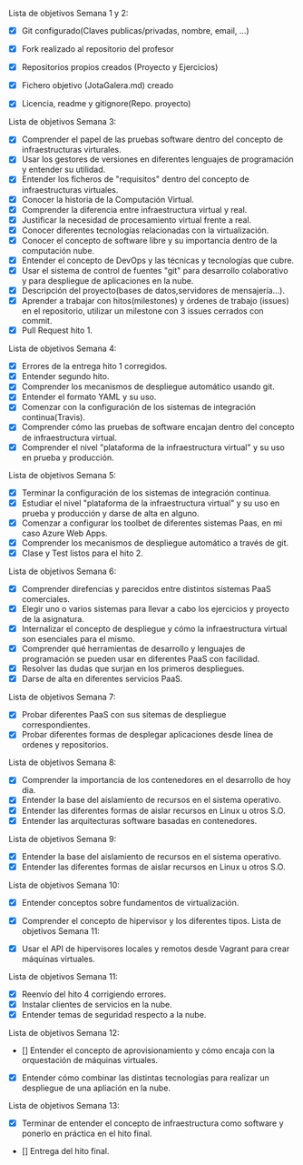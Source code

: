 Lista de objetivos Semana 1 y 2:

- [x] Git configurado(Claves publicas/privadas, nombre, email, ...)
- [x] Fork realizado al repositorio del profesor
- [x] Repositorios propios creados (Proyecto y Ejercicios)
- [x] Fichero objetivo (JotaGalera.md) creado
- [x] Licencia, readme y gitignore(Repo. proyecto)


Lista de objetivos Semana 3:

- [x] Comprender el papel de las pruebas software dentro del concepto de infraestructuras virturales.
- [x] Usar los gestores de versiones en diferentes lenguajes de programación y entender su utilidad.
- [x] Entender los ficheros de "requisitos" dentro del concepto de infraestructuras virtuales.
- [x] Conocer la historia de la Computación Virtual.
- [x] Comprender la diferencia entre infraestructura virtual y real.
- [x] Justificar la necesidad de procesamiento virtual frente a real.
- [x] Conocer diferentes tecnologías relacionadas con la virtualización.
- [x] Conocer el concepto de software libre y su importancia dentro de la computación nube.
- [x] Entender el concepto de DevOps y las técnicas y tecnologías que cubre.
- [x] Usar el sistema de control de fuentes "git" para desarrollo colaborativo y para despliegue de aplicaciones en la nube.
- [x] Descripción del proyecto(bases de datos,servidores de mensajería...).
- [x] Aprender a trabajar con hitos(milestones) y órdenes de trabajo (issues) en el repositorio, utilizar un milestone con 3 issues cerrados con commit.
- [x] Pull Request hito 1.

Lista de objetivos Semana 4:

- [x] Errores de la entrega hito 1 corregidos.
- [x] Entender segundo hito.
- [x] Comprender los mecanismos de despliegue automático usando git.
- [x] Entender el formato YAML y su uso.
- [x] Comenzar con la configuración de los sistemas de integración continua(Travis).
- [x] Comprender cómo las pruebas de software encajan dentro del concepto de infraestructura virtual.
- [x] Comprender el nivel "plataforma de la infraestructura virtual" y su uso en prueba y producción.

Lista de objetivos Semana 5:

- [x] Terminar la configuración de los sistemas de integración continua.
- [x] Estudiar el nivel "plataforma de la infraestructura virtual" y su uso en prueba y producción y darse de alta en alguno.
- [x] Comenzar a configurar los toolbet de diferentes sistemas Paas, en mi caso Azure Web Apps.
- [x] Comprender los mecanismos de despliegue automático a través de git.
- [x] Clase y Test listos para el hito 2.

Lista de objetivos Semana 6:

- [x] Comprender direfencias y parecidos entre distintos sistemas PaaS comerciales.
- [x] Elegir uno o varios sistemas para llevar a cabo los ejercicios y proyecto de la asignatura.
- [x] Internalizar el concepto de despliegue y cómo la infraestructura virtual son esenciales para el mismo.
- [x] Comprender qué herramientas de desarrollo y lenguajes de programación se pueden usar en diferentes PaaS con facilidad.
- [x] Resolver las dudas que surjan en los primeros despliegues.
- [x] Darse de alta en diferentes servicios PaaS.

Lista de objetivos Semana 7:

- [x] Probar diferentes PaaS con sus sitemas de despliegue correspondientes.
- [x] Probar diferentes formas de desplegar aplicaciones desde línea de ordenes y repositorios.

Lista de objetivos Semana 8:

- [x] Comprender la importancia de los contenedores en el desarrollo de hoy dia.
- [x] Entender la base del aislamiento de recursos en el sistema operativo.
- [x] Entender las diferentes formas de aislar recursos en Linux u otros S.O.
- [x] Entender las arquitecturas software basadas en contenedores.

Lista de objetivos Semana 9:

- [x] Entender la base del aislamiento de recursos en el sistema operativo.
- [x] Entender las diferentes formas de aislar recursos en Linux u otros S.O.

Lista de objetivos Semana 10:

- [x] Entender conceptos sobre fundamentos de virtualización.
- [x] Comprender el concepto de hipervisor y los diferentes tipos.
Lista de objetivos Semana 11:

- [x] Usar el API de hipervisores locales y remotos desde Vagrant para crear máquinas virtuales.

Lista de objetivos Semana 11:

- [x] Reenvío del hito 4 corrigiendo errores.
- [x] Instalar clientes de servicios en la nube.
- [x] Entender temas de seguridad respecto a la nube.

Lista de objetivos Semana 12:

- [] Entender el concepto de aprovisionamiento y cómo encaja con la orquestación de máquinas virtuales.
- [x] Entender cómo combinar las distintas tecnologías para realizar un despliegue de una apliación en la nube.

Lista de objetivos Semana 13:

- [x] Terminar de entender el concepto de infraestructura como software y ponerlo en práctica en el hito final.
- [] Entrega del hito final.

